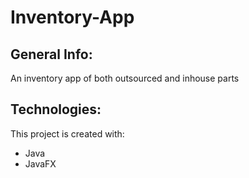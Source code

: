 # Inventory-App

## General Info:

An inventory app of both outsourced and inhouse parts

## Technologies:

This project is created with:
* Java
* JavaFX
